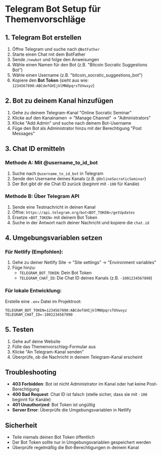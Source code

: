 # Telegram Bot Setup für Themenvorschläge

## 1. Telegram Bot erstellen

1. Öffne Telegram und suche nach `@BotFather`
2. Starte einen Chat mit dem BotFather
3. Sende `/newbot` und folge den Anweisungen
4. Wähle einen Namen für den Bot (z.B. "Bitcoin Socratic Suggestions Bot")
5. Wähle einen Username (z.B. "bitcoin_socratic_suggestions_bot")
6. Kopiere den **Bot Token** (sieht aus wie: `1234567890:ABCdefGHIjklMNOpqrsTUVwxyz`)

## 2. Bot zu deinem Kanal hinzufügen

1. Gehe zu deinem Telegram-Kanal "Online Socratic Seminar"
2. Klicke auf den Kanalnamen → "Manage Channel" → "Administrators"
3. Klicke "Add Admin" und suche nach deinem Bot-Username
4. Füge den Bot als Administrator hinzu mit der Berechtigung "Post Messages"

## 3. Chat ID ermitteln

### Methode A: Mit @username_to_id_bot
1. Suche nach `@username_to_id_bot` in Telegram
2. Sende den Username deines Kanals (z.B. `@OnlineSocraticSeminar`)
3. Der Bot gibt dir die Chat ID zurück (beginnt mit `-100` für Kanäle)

### Methode B: Über Telegram API
1. Sende eine Testnachricht in deinen Kanal
2. Öffne: `https://api.telegram.org/bot<BOT_TOKEN>/getUpdates`
3. Ersetze `<BOT_TOKEN>` mit deinem Bot Token
4. Suche in der Antwort nach deiner Nachricht und kopiere die `chat.id`

## 4. Umgebungsvariablen setzen

### Für Netlify (Empfohlen):
1. Gehe zu deiner Netlify Site → "Site settings" → "Environment variables"
2. Füge hinzu:
   - `TELEGRAM_BOT_TOKEN`: Dein Bot Token
   - `TELEGRAM_CHAT_ID`: Die Chat ID deines Kanals (z.B. `-1001234567890`)

### Für lokale Entwicklung:
Erstelle eine `.env` Datei im Projektroot:
```
TELEGRAM_BOT_TOKEN=1234567890:ABCdefGHIjklMNOpqrsTUVwxyz
TELEGRAM_CHAT_ID=-1001234567890
```

## 5. Testen

1. Gehe auf deine Website
2. Fülle das Themenvorschlag-Formular aus
3. Klicke "An Telegram-Kanal senden"
4. Überprüfe, ob die Nachricht in deinem Telegram-Kanal erscheint

## Troubleshooting

- **403 Forbidden**: Bot ist nicht Administrator im Kanal oder hat keine Post-Berechtigung
- **400 Bad Request**: Chat ID ist falsch (stelle sicher, dass sie mit `-100` beginnt für Kanäle)
- **401 Unauthorized**: Bot Token ist ungültig
- **Server Error**: Überprüfe die Umgebungsvariablen in Netlify

## Sicherheit

- Teile niemals deinen Bot Token öffentlich
- Der Bot Token sollte nur in Umgebungsvariablen gespeichert werden
- Überprüfe regelmäßig die Bot-Berechtigungen in deinem Kanal
